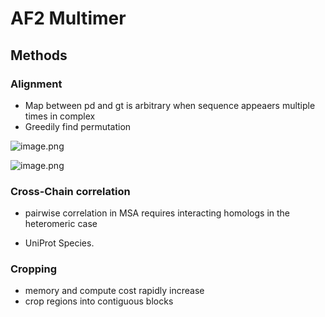 # AF2 Multimer

## Methods

###  Alignment 

- Map between pd and gt is arbitrary when sequence appeaers  multiple times in complex
- Greedily find permutation

![image.png](https://s2.loli.net/2022/03/01/tMidYaqvDUuzFQr.png)

![image.png](https://s2.loli.net/2022/03/01/SdNpWbVikgaR3o2.png)

###  Cross-Chain correlation

- pairwise correlation in MSA requires interacting homologs in the
  heteromeric case

- UniProt Species.

### Cropping

- memory and compute cost rapidly increase
- crop regions into contiguous blocks


